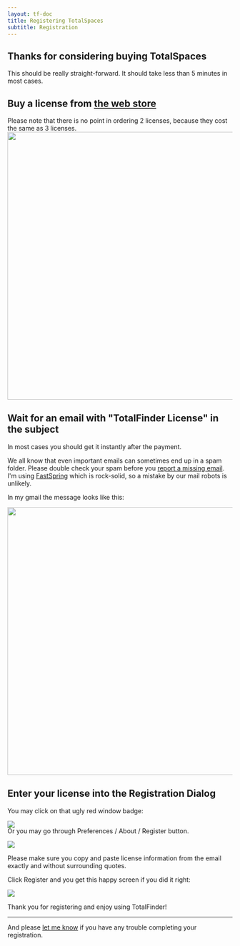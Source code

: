 ```yaml
---
layout: tf-doc
title: Registering TotalSpaces
subtitle: Registration
---
```


## Thanks for considering buying TotalSpaces

This should be really straight-forward. It should take less than 5 minutes in most cases.

## Buy a license from [the web store](https://sites.fastspring.com/switchstep/instant/totalspaces)

<div class="note">Please note that there is no point in ordering 2 licenses, because they cost the same as 3 licenses.</div>

<img src="/images/web-store.png" style="width: 600px">

## Wait for an email with "TotalFinder License" in the subject

In most cases you should get it instantly after the payment.

We all know that even important emails can sometimes end up in a spam folder. Please double check your spam before you [report a missing email](mailto:antonin@binaryage.com). I'm using [FastSpring](http://fastspring.com) which is rock-solid, so a mistake by our mail robots is unlikely.

In my gmail the message looks like this:

<img src="/images/totalfinder-license-email.png" style="width: 600px">

<a name="dialog"></a>
## Enter your license into the Registration Dialog

You may click on that ugly red window badge:

<img src="/images/unregistered.png" class="doc-inline-image" style="left: 0px; margin-bottom: -20px">

Or you may go through Preferences / About / Register button.

<img src="/images/totalfinder-registration.png"><br>

Please make sure you copy and paste license information from the email exactly and without surrounding quotes. 

Click Register and you get this happy screen if you did it right:

<img src="/images/totalfinder-good-license.png">

Thank you for registering and enjoy using TotalFinder! 

---

And please [let me know](mailto:support@binaryage.com) if you have any trouble completing your registration.